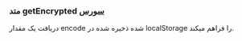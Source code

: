 <h3>
متد getEncrypted
<a class="ext-link" href="classes_Tetris_Gameplay.js.html#line24" target="_blank">سورس</a>
</h3>

دریافت یک مقدار encode شده ذخیره شده در localStorage را فراهم میکند.
